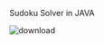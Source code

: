 Sudoku Solver in JAVA 



![download](https://github.com/satya6426/sudoko-solver-JAVA/assets/95012832/bbdca2d4-02c5-4016-a8be-f114cfd229c6)
